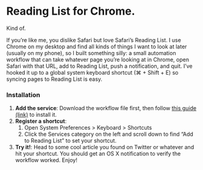 # Reading List for Chrome.

Kind of.

If you’re like me, you dislike Safari but love Safari’s Reading List. I use Chrome on my desktop and find all kinds of things I want to look at later (usually on my phone), so I built something silly: a small automation workflow that can take whatever page you’re looking at in Chrome, open Safari with that URL, add to Reading List, push a notification, and quit. I’ve hooked it up to a global system keyboard shortcut (⌘ + Shift + E) so syncing pages to Reading List is easy.

### Installation

1. **Add the service**: Download the workflow file first, then follow [this guide (link)](https://www.macosxautomation.com/automator/serviceinstall/index.html) to install it.
1. **Register a shortcut**:
    1. Open System Preferences > Keyboard > Shortcuts
    1. Click the Services category on the left and scroll down to find “Add to Reading List” to set your shortcut.
1. **Try it!**: Head to some cool article you found on Twitter or whatever and hit your shortcut. You should get an OS X notification to verify the workflow worked. Enjoy!
